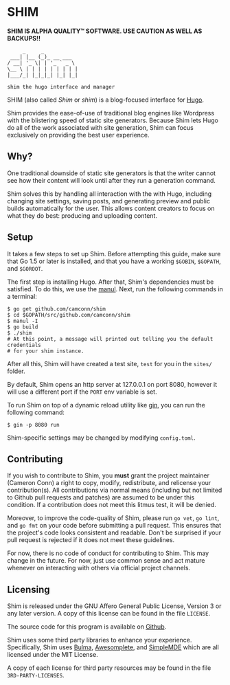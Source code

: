 # SHIM

**SHIM IS ALPHA QUALITY™ SOFTWARE. USE CAUTION AS WELL AS BACKUPS!!**

```
     _     _
 ___| |__ (_)_ __ ___
/ __| '_ \| | '_ ` _ \
\__ \ | | | | | | | | |
|___/_| |_|_|_| |_| |_|

shim the hugo interface and manager
```

SHIM (also called *Shim* or *shim*) is a blog-focused interface for
[Hugo](https://github.com/spf13/hugo).

Shim provides the ease-of-use of traditional blog engines like Wordpress with
the blistering speed of static site generators. Because Shim lets Hugo do all
of the work associated with site generation, Shim can focus exclusively on
providing the best user experience.

## Why?

One traditional downside of static site generators is that the writer cannot see
how their content will look until after they run a generation command.

Shim solves this by handling all interaction with the with Hugo, including
changing site settings, saving posts, and generating preview and public builds
automatically for the user. This allows content creators to focus on what they
do best: producing and uploading content.

## Setup
It takes a few steps to set up Shim. Before attempting this guide, make sure that
Go 1.5 or later is installed, and that you have a working `$GOBIN`, `$GOPATH`,
and `$GOROOT`.

The first step is installing Hugo. After that, Shim's dependencies must be satisfied.
To do this, we use the [manul](https://github.com/kovetskiy/manul). Next, run the following
commands in a terminal:

```
$ go get github.com/camconn/shim
$ cd $GOPATH/src/github.com/camconn/shim
$ manul -I
$ go build
$ ./shim
# At this point, a message will printed out telling you the default credentials
# for your shim instance.
```

After all this, Shim will have created a test site, `test` for you in the `sites/` folder.

By default, Shim opens an http server at 127.0.0.1 on port 8080, however it will
use a different port if the `PORT` env variable is set.

To run Shim on top of a dynamic reload utility like [gin](https://github.com/codegangsta/gin),
you can run the following command:
```
$ gin -p 8080 run
```

Shim-specific settings may be changed by modifying `config.toml`.

## Contributing
If you wish to contribute to Shim, you **must** grant the project maintainer
(Cameron Conn) a right to copy, modify, redistribute, and relicense your
contribution(s). All contributions via normal means (including but not limited
to Github pull requests and patches) are assumed to be under this condition.
If a contribution does not meet this litmus test, it will be denied.

Moreover, to improve the code-quality of Shim, please run `go vet`, `go lint`,
and `go fmt` on your code before submitting a pull request. This ensures that
the project's code looks consistent and readable. Don't be surprised if your
pull request is rejected if it does not meet these guidelines.

For now, there is no code of conduct for contributing to Shim. This may change
in the future. For now, just use common sense and act mature whenever on interacting
with others via official project channels.

## Licensing
Shim is released under the GNU Affero General Public License, Version 3 or any
later version. A copy of this license can be found in the file `LICENSE`.

The source code for this program is available on [Github](https://github.com/camconn/shim).

Shim uses some third party libraries to enhance your experience. Specifically,
Shim uses [Bulma](http://bulma.io),
[Awesomplete](https://github.com/LeaVerou/awesomplete), and
[SimpleMDE](https://github.com/NextStepWebs/simplemde-markdown-editor) which are
all licensed under the MIT License.

A copy of each license for third party resources may be found in the file
`3RD-PARTY-LICENSES`.
